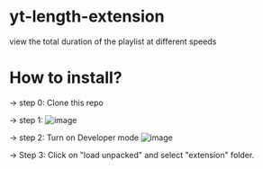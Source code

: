 # yt-length-extension
view the total duration of the playlist at different speeds

# How to install?

-> step 0: Clone this repo

-> step 1:
![image](https://github.com/hrushik98/yt-length-extension/assets/91076764/0f1ea8dc-d992-42f9-b064-e214268e5856)

-> step 2:
Turn on Developer mode
![image](https://github.com/hrushik98/yt-length-extension/assets/91076764/b8ceb3c9-47ad-4e56-b097-50859ee4fc8a)

-> Step 3:
Click on "load unpacked" and select "extension" folder.
